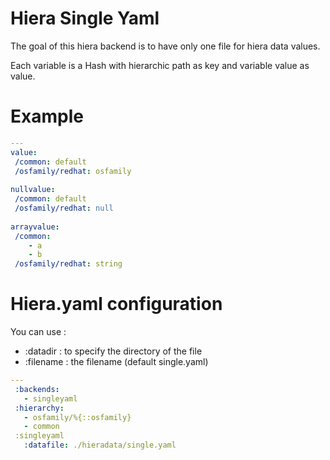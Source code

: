 # Hiera Single Yaml

The goal of this hiera backend is to have only one file for hiera data values.

Each variable is a Hash with hierarchic path as key and variable value as value.

# Example

```single.yaml
---
value:
 /common: default
 /osfamily/redhat: osfamily
 
nullvalue:
 /common: default
 /osfamily/redhat: null
 
arrayvalue:
 /common:
    - a
    - b
 /osfamily/redhat: string
```

# Hiera.yaml configuration

You can use :

* :datadir : to specify the directory of the file
* :filename : the filename (default single.yaml)

```hiera.yaml
---
 :backends:
   - singleyaml
 :hierarchy:
   - osfamily/%{::osfamily}
   - common
 :singleyaml
   :datafile: ./hieradata/single.yaml
```